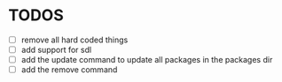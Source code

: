 # TODOS

- [ ] remove all hard coded things
- [ ] add support for sdl
- [ ] add the update command to update all packages in the packages dir
- [ ] add the remove command
